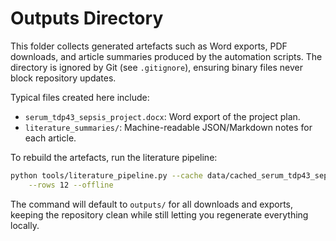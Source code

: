 # Outputs Directory

This folder collects generated artefacts such as Word exports, PDF downloads, and
article summaries produced by the automation scripts. The directory is ignored by
Git (see `.gitignore`), ensuring binary files never block repository updates.

Typical files created here include:

- `serum_tdp43_sepsis_project.docx`: Word export of the project plan.
- `literature_summaries/`: Machine-readable JSON/Markdown notes for each article.

To rebuild the artefacts, run the literature pipeline:

```bash
python tools/literature_pipeline.py --cache data/cached_serum_tdp43_sepsis_crossref.json \
    --rows 12 --offline
```

The command will default to `outputs/` for all downloads and exports, keeping the
repository clean while still letting you regenerate everything locally.
